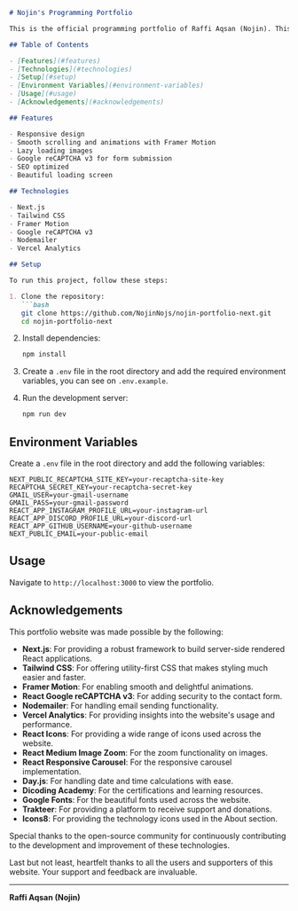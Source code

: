 ```markdown
# Nojin's Programming Portfolio

This is the official programming portfolio of Raffi Aqsan (Nojin). This portfolio showcases various projects, skills, and contact information. The website is built with Next.js, Framer Motion, and integrates Google reCAPTCHA for secure form submissions.

## Table of Contents

- [Features](#features)
- [Technologies](#technologies)
- [Setup](#setup)
- [Environment Variables](#environment-variables)
- [Usage](#usage)
- [Acknowledgements](#acknowledgements)

## Features

- Responsive design
- Smooth scrolling and animations with Framer Motion
- Lazy loading images
- Google reCAPTCHA v3 for form submission
- SEO optimized
- Beautiful loading screen

## Technologies

- Next.js
- Tailwind CSS
- Framer Motion
- Google reCAPTCHA v3
- Nodemailer
- Vercel Analytics

## Setup

To run this project, follow these steps:

1. Clone the repository:
   ```bash
   git clone https://github.com/NojinNojs/nojin-portfolio-next.git
   cd nojin-portfolio-next
   ```

2. Install dependencies:
   ```bash
   npm install
   ```

3. Create a `.env` file in the root directory and add the required environment variables, you can see on `.env.example`.

4. Run the development server:
   ```bash
   npm run dev
   ```

## Environment Variables

Create a `.env` file in the root directory and add the following variables:

```
NEXT_PUBLIC_RECAPTCHA_SITE_KEY=your-recaptcha-site-key
RECAPTCHA_SECRET_KEY=your-recaptcha-secret-key
GMAIL_USER=your-gmail-username
GMAIL_PASS=your-gmail-password
REACT_APP_INSTAGRAM_PROFILE_URL=your-instagram-url
REACT_APP_DISCORD_PROFILE_URL=your-discord-url
REACT_APP_GITHUB_USERNAME=your-github-username
NEXT_PUBLIC_EMAIL=your-public-email
```

## Usage

Navigate to `http://localhost:3000` to view the portfolio. 

## Acknowledgements

This portfolio website was made possible by the following:

- **Next.js**: For providing a robust framework to build server-side rendered React applications.
- **Tailwind CSS**: For offering utility-first CSS that makes styling much easier and faster.
- **Framer Motion**: For enabling smooth and delightful animations.
- **React Google reCAPTCHA v3**: For adding security to the contact form.
- **Nodemailer**: For handling email sending functionality.
- **Vercel Analytics**: For providing insights into the website's usage and performance.
- **React Icons**: For providing a wide range of icons used across the website.
- **React Medium Image Zoom**: For the zoom functionality on images.
- **React Responsive Carousel**: For the responsive carousel implementation.
- **Day.js**: For handling date and time calculations with ease.
- **Dicoding Academy**: For the certifications and learning resources.
- **Google Fonts**: For the beautiful fonts used across the website.
- **Trakteer**: For providing a platform to receive support and donations.
- **Icons8**: For providing the technology icons used in the About section.

Special thanks to the open-source community for continuously contributing to the development and improvement of these technologies.

Last but not least, heartfelt thanks to all the users and supporters of this website. Your support and feedback are invaluable.

---

**Raffi Aqsan (Nojin)**
